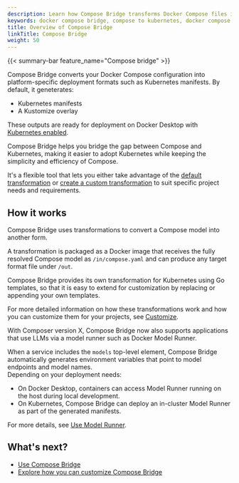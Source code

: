 ```yaml
---
description: Learn how Compose Bridge transforms Docker Compose files into Kubernetes manifests for seamless platform transitions
keywords: docker compose bridge, compose to kubernetes, docker compose kubernetes integration, docker compose kustomize, compose bridge docker desktop
title: Overview of Compose Bridge
linkTitle: Compose Bridge
weight: 50
---
```


{{< summary-bar feature_name="Compose bridge" >}}

Compose Bridge converts your Docker Compose configuration into platform-specific deployment formats such as Kubernetes manifests. By default, it geneterates:

- Kubernetes manifests 
- A Kustomize overlay

These outputs are ready for deployment on Docker Desktop with [Kubernetes enabled](/manuals/desktop/settings-and-maintenance/settings.md#kubernetes).  

Compose Bridge helps you bridge the gap between Compose and Kubernetes, making it easier to adopt Kubernetes while keeping the simplicity and efficiency of Compose.

It's a flexible tool that lets you either take advantage of the [default transformation](usage.md) or [create a custom transformation](customize.md) to suit specific project needs and requirements. 

## How it works

Compose Bridge uses transformations to convert a Compose model into another form. 

A transformation is packaged as a Docker image that receives the fully resolved Compose model as `/in/compose.yaml` and can produce any target format file under `/out`.

Compose Bridge provides its own transformation for Kubernetes using Go templates, so that it is easy to extend for customization by replacing or appending your own templates.

For more detailed information on how these transformations work and how you can customize them for your projects, see [Customize](customize.md).

With Composer version X, Compose Bridge now also supports applications that use LLMs via a model runner such as Docker Model Runner.

When a service includes the `models` top-level element, Compose Bridge automatically generates environment variables that point to model endpoints and model names.  
Depending on your deployment needs:
- On Docker Desktop, containers can access Model Runner running on the host during local development.
- On Kubernetes, Compose Bridge can deploy an in-cluster Model Runner as part of the generated manifests.

For more details, see [Use Model Runner](use-model-runner.md).

## What's next?

- [Use Compose Bridge](usage.md)
- [Explore how you can customize Compose Bridge](customize.md)